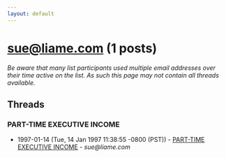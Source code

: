 ```yaml
---
layout: default
---
```


# sue@liame.com (1 posts)

_Be aware that many list participants used multiple email addresses over their time active on the list. As such this page may not contain all threads available._

## Threads

### PART-TIME EXECUTIVE INCOME
+ 1997-01-14 (Tue, 14 Jan 1997 11:38:55 -0800 (PST)) - [PART-TIME EXECUTIVE INCOME](/archive/1997/01/eeeb4f6788bb9cd31d1e365815cb736f3f0cb22764fa5c42fba9a1807e503681) - _sue@liame.com_

